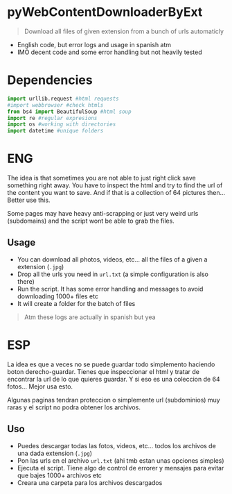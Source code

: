 # pyWebContentDownloaderByExt
> Download all files of given extension from a bunch of urls automaticly

* English code, but error logs and usage in spanish atm
* IMO decent code and some error handling but not heavily tested

# Dependencies
```python
import urllib.request #html requests
#import webbrowser #check htmls
from bs4 import BeautifulSoup #html soup
import re #regular expresions
import os #working with directories
import datetime #unique folders
```

# ENG
The idea is that sometimes you are not able to just right click save something right away. You have to inspect the html and try to find the url of the content you want to save. And if that is a collection of 64 pictures then... Better use this.

Some pages may have heavy anti-scrapping or just very weird urls (subdomains) and the script wont be able to grab the files.

## Usage
* You can download all photos, videos, etc... all the files of a given a extension (`.jpg`)
* Drop all the urls you need in `url.txt` (a simple configuration is also there)
* Run the script. It has some error handling and messages to avoid downloading 1000+ files etc
* It will create a folder for the batch of files

> Atm these logs are actually in spanish but yea

# ESP

La idea es que a veces no se puede guardar todo simplemento haciendo boton derecho-guardar. Tienes que inspeccionar el html y tratar de encontrar la url de lo que quieres guardar. Y si eso es una coleccion de 64 fotos... Mejor usa esto.

Algunas paginas tendran proteccion o simplemente url (subdominios) muy raras y el script no podra obtener los archivos.

## Uso
* Puedes descargar todas las fotos, videos, etc... todos los archivos de una dada extension (`.jpg`)
* Pon las urls en el archivo `url.txt` (ahi tmb estan unas opciones simples)
* Ejecuta el script. Tiene algo de control de errorer y mensajes para evitar que bajes 1000+ archivos etc
* Creara una carpeta para los archivos descargados
